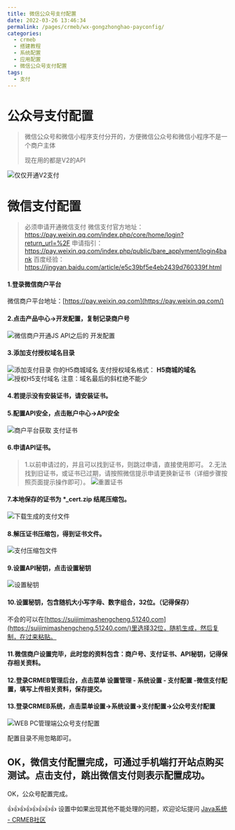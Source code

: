 ```yaml
---
title: 微信公众号支付配置
date: 2022-03-26 13:46:34
permalink: /pages/crmeb/wx-gongzhonghao-payconfig/
categories:
  - crmeb
  - 搭建教程
  - 系统配置
  - 应用配置
  - 微信公众号支付配置
tags:
  - 支付
---
```

# **公众号支付配置**

> 微信公众号和微信小程序支付分开的，方便微信公众号和微信小程序不是一个商户主体
>
> 现在用的都是V2的API

![仅仅开通V2支付](../../../../images/202203302017795.png)

# 微信支付配置

> 必须申请开通微信支付
> 微信支付官方地址：https://pay.weixin.qq.com/index.php/core/home/login?return_url=%2F
> 申请指引：https://pay.weixin.qq.com/index.php/public/bare_applyment/login4bank
> 百度经验：https://jingyan.baidu.com/article/e5c39bf5e4eb2439d760339f.html

#### 1.登录微信商户平台

微信商户平台地址：[https://pay.weixin.qq.com](https://pay.weixin.qq.com/)

#### 2.点击**产品中心→开发配置**，复制记录**商户号**

![微信商户开通JS API之后的 开发配置](../../../../images/202203301217600.png)

#### 3.添加支付授权域名目录

![添加支付目录 你的H5商城域名](../../../../images/202203301218444.png)
支付授权域名格式： **H5商城的域名**
![授权H5支付域名](../../../../images/202203301218771.png)
注意：域名最后的斜杠绝不能少

#### 4.若提示没有安装证书，请安装证书。

#### 5.配置API安全，点击**账户中心→API安全**

![商户平台获取 支付证书](../../../../images/202203301220283.png)

#### 6.申请API证书。

> 1.以前申请过的，并且可以找到证书，则跳过申请，直接使用即可。
> 2.无法找到旧证书，或证书已过期，请按照微信提示申请更换新证书（详细步骤按照页面提示操作即可）。
> ![重置证书](../../../../images/202203301221371.png)

#### 7.本地保存的证书为 *_cert.zip 结尾压缩包。

![下载生成的支付文件](../../../../images/202203301224903.png)

#### 8.**解压**证书压缩包，得到证书文件。

![支付压缩包文件](../../../../images/202203301224802.png)

#### 9.**设置API秘钥**，点击设置秘钥

![设置秘钥](../../../../images/202203301225699.png)

#### 10.设置秘钥，包含随机大小写字母、数字组合，32位。（记得保存）

不会的可以在[https://suijimimashengcheng.51240.com](https://suijimimashengcheng.51240.com/)里选择32位，随机生成，然后复制，在过来粘贴。

#### 11.微信商户设置完毕，此时您的资料包含：商户号、支付证书、API秘钥，记得保存相关资料。

#### 12.登录CRMEB管理后台，点击菜单 设置管理 - 系统设置 - 支付配置 -微信支付配置，填写上传相关资料，保存提交。

#### 13.登录CRMEB系统，点击菜单**设置→系统设置→支付配置→公众号支付配置**

![WEB PC管理端公众号支付配置](../../../../images/202203301230464.png)

配置目录不用忽略即可。

## OK，微信支付配置完成，可通过手机端打开站点购买测试。点击支付，跳出微信支付则表示配置成功。

OK，公众号配置完成。

👍👍👍👍👍👍👍👍 设置中如果出现其他不能处理的问题，欢迎论坛提问 [Java系统 - CRMEB社区](https://q.crmeb.com/?categoryId=122&sequence=0)